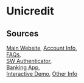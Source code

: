# Unicredit

## Sources
[Main Website](https://www.unicredit.it/it/privati.html),	[Account Info](https://www.unicredit.it/it/privati/internet-e-mobile/tutti-i-servizi-internet-e-mobile.html),	
[FAQs](https://www.unicredit.it/it/privati/internet-e-mobile/tutti-i-servizi-internet-e-mobile/domande-utili-e-assistenza.html),	
[SW Authenticator](https://www.unicredit.it/it/privati/internet-e-mobile/tutti-i-servizi-internet-e-mobile/domande-utili-e-assistenza/strumenti-sicurezza.html),	
[Banking App](https://play.google.com/store/apps/details?id=com.unicredit),		
[Interactive Demo](http://www.unicreditbanca.it/help/bancainternet/demoprivati/),	[Other Info](https://www.unicredit.it/it/privati/internet-e-mobile/tutti-i-servizi-internet-e-mobile/domande-utili-e-assistenza/come-richiedere-e-attivare-banca-via-internet.html)
